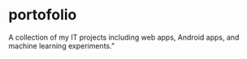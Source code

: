 # portofolio
A collection of my IT projects including web apps, Android apps, and machine learning experiments.”
